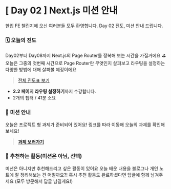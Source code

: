 # [ Day 02 ] Next.js 미션 안내

한입 FE 챌린지에 오신 여러분들 모두 환영합니다.
Day 02 진도, 미션 안내 드립니다.

### 🗓️ 오늘의 진도

Day02부터 Day08까지 Next.js의 Page Router를 정복해 보는 시간을 가질거에요 ⛳️  
오늘은 그중의 첫번째 시간으로 Page Router란 무엇인지 살펴보고 라우팅을 설정하는 다양한 방법에 대해 살펴볼 예정이에요

> [전체 진도표 보기](https://winterlood.notion.site/Next-js-2d88c12bf13041dab85068953a5a78a0?pvs=4)

- **2.2 페이지 라우팅 설정하기**까지 수강합니다.
- 2개의 챕터 / 41분 소요

### 🎯 미션 안내

오늘은 프로젝트 형 과제가 준비되어 있어요!
링크를 따라 이동해 오늘의 과제를 확인해보세요!

> **[과제 보러가기](https://github.com/winterlood/onebite-next-challenge/blob/main/missions/day02/mission)**

### 🙌 추천하는 활동(미션은 아님, 선택)

미션은 아니지만 추천해드리고 싶은 활동이 있어요
오늘 배운 내용을 블로그나 개인 노트에 잘 정리해보는 건 어떨까요?!
혹시 추천 활동도 완료하셨다면 답글에 함께 남겨주세요
(모두 방문해서 답글 남길게요!)
